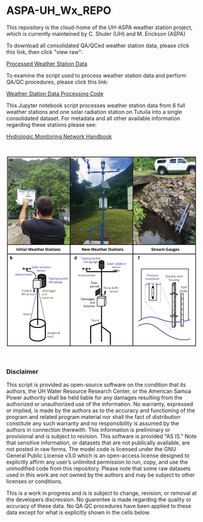 # ASPA-UH_Wx_REPO
This repository is the cloud-home of the UH-ASPA weather station project, which is currently mainteined by C. Shuler (UH) and M. Erickson (ASPA)

To download all consolidated QA/QCed weather station data, please click this link, then click "view raw": 

[Processed Weather Station Data](workspace/QA_All_merged.csv)

To examine the script used to process weather station data and perform QA/QC procedures, please click this link:

[Weather Station Data Processing Code](ASPA-UH_Wx_Data_processing2.ipynb)

This Jupyter notebook script processes weather station data from 6 full weather stations and one solar radiation station on Tutuila into a single consolidated dataset. For metadata and all other available information regarding these stations please see: 

[Hydrologic Monitoring Network Handbook](Docs)


&nbsp;


<p align="center">
  <img width="500" height="500" src=/ASPA-UH_Wx_REPO/Docs/monitoring_instruments_small.jpg>
</p>





&nbsp;

### Disclaimer
This script is provided as open-source software on the condition that its authors, the UH Water Resource Research Center, or the American Samoa Power authority shall be held liable for any damages resulting from the authorized or unauthorized use of the information. No warranty, expressed or implied, is made by the authors as to the accuracy and functioning of the program and related program material nor shall the fact of distribution constitute any such warranty and no responsibility is assumed by the authors in connection therewith. This information is preliminary or provisional and is subject to revision. This software is provided "AS IS." Note that sensitive information, or datasets that are not publically available, are not posted in raw forms. The model code is licensed under the GNU General Public License v3.0 which is an open-access license designed to explicitly affirm any user’s unlimited permission to run, copy, and use the unmodified code from this repository. Please note that some raw datasets used in this work are not owned by the authors and may be subject to other licenses or conditions.

This is a work in progress and is is subject to change, revision, or removal at the developers discression. No guarentee is made regarding the quality or accuracy of these data. No QA QC procedures have been applied to these data except for what is explicitly shown in the cells below.
